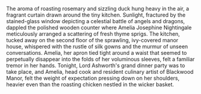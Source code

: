 The aroma of roasting rosemary and sizzling duck hung heavy in the air, a fragrant curtain drawn around the tiny kitchen.  Sunlight, fractured by the stained-glass window depicting a celestial battle of angels and dragons, dappled the polished wooden counter where Amelia Josephine Nightingale meticulously arranged a scattering of fresh thyme sprigs.  The kitchen, tucked away on the second floor of the sprawling, ivy-covered manor house, whispered with the rustle of silk gowns and the murmur of unseen conversations.  Amelia, her apron tied tight around a waist that seemed to perpetually disappear into the folds of her voluminous sleeves, felt a familiar tremor in her hands.  Tonight, Lord Ashworth's grand dinner party was to take place, and Amelia, head cook and resident culinary artist of Blackwood Manor, felt the weight of expectation pressing down on her shoulders, heavier even than the roasting chicken nestled in the wicker basket.
